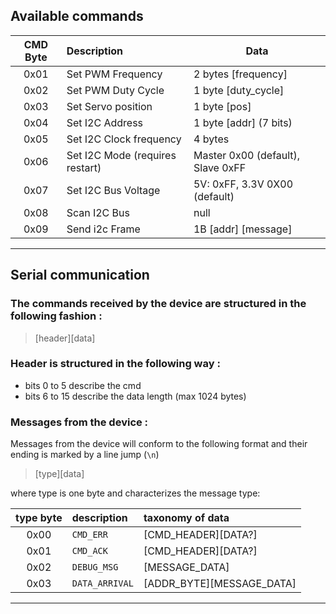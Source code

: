 

## Available commands

|CMD Byte | Description | Data |
|:----:|:----------------- |---------- |
|0x01|  Set PWM Frequency  | 2 bytes [frequency] |
|0x02|  Set PWM Duty Cycle | 1 byte [duty_cycle]
|0x03|  Set Servo position | 1 byte [pos]
|0x04|  Set I2C Address | 1 byte [addr] (7 bits)
|0x05|  Set I2C Clock frequency | 4 bytes
|0x06|  Set I2C Mode (requires restart) | Master 0x00 (default), Slave 0xFF
|0x07|  Set I2C Bus Voltage| 5V: 0xFF, 3.3V 0X00 (default)
|0x08|  Scan I2C Bus | null
|0x09|  Send i2c Frame |  1B [addr] [message]
-----------------------
## Serial communication

### The commands received by the device are structured in the following fashion :

>[header][data]

### Header is structured in the following way :
  - bits 0 to 5 describe the cmd
  - bits 6 to 15 describe the data length (max 1024 bytes)


### Messages from the device :

Messages from the device will conform to the following format
and their ending is marked by a line jump (`\n`)

>[type][data]

where type is one byte and characterizes the message type:

 type byte | description | taxonomy of data
|:----:|:------------- | :----------------
| 0x00 | `CMD_ERR` |   [CMD_HEADER][DATA?] 
| 0x01 | `CMD_ACK`  |  [CMD_HEADER][DATA?]
| 0x02 | `DEBUG_MSG`|  [MESSAGE_DATA]
| 0x03 | `DATA_ARRIVAL`| [ADDR_BYTE][MESSAGE_DATA]

-----------------------





